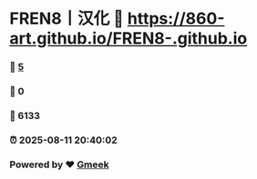 # FREN8丨汉化 :link: https://860-art.github.io/FREN8-.github.io 
### :page_facing_up: [5](https://860-art.github.io/FREN8-.github.io/tag.html) 
### :speech_balloon: 0 
### :hibiscus: 6133 
### :alarm_clock: 2025-08-11 20:40:02 
### Powered by :heart: [Gmeek](https://github.com/Meekdai/Gmeek)

